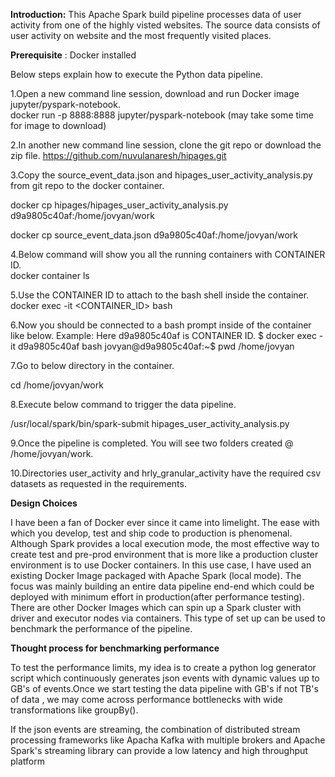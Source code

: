 **Introduction:**
This Apache Spark build pipeline processes data of user activity from one of the highly visted websites. The source data consists of user activity on website and the most frequently visited places. 

**Prerequisite** : 
Docker installed

Below steps explain how to execute the Python data pipeline.  

1.Open a new command line session, download and run Docker image jupyter/pyspark-notebook.  
docker run -p 8888:8888 jupyter/pyspark-notebook (may take some time for image to download)

2.In another new command line session, clone the git repo or download the zip file. 
https://github.com/nuvulanaresh/hipages.git

3.Copy the source_event_data.json and hipages_user_activity_analysis.py from git repo to the docker container. 

docker cp hipages/hipages_user_activity_analysis.py d9a9805c40af:/home/jovyan/work

docker cp source_event_data.json d9a9805c40af:/home/jovyan/work

4.Below command will show you all the running containers with CONTAINER ID.  
docker container ls
 
5.Use the CONTAINER ID to attach to the bash shell inside the container. 
docker exec -it <CONTAINER_ID> bash

6.Now you should be connected to a bash prompt inside of the container like below. 
Example: Here d9a9805c40af is CONTAINER ID. 
$ docker exec -it d9a9805c40af bash
jovyan@d9a9805c40af:~$ pwd
/home/jovyan

7.Go to below directory in the container. 

cd /home/jovyan/work

8.Execute below command to trigger the data pipeline. 

/usr/local/spark/bin/spark-submit hipages_user_activity_analysis.py

9.Once the pipeline is completed. You will see two folders created @ /home/jovyan/work. 

10.Directories user_activity and hrly_granular_activity have the required csv datasets as requested in the requirements. 

**Design Choices**

I have been a fan of Docker ever since it came into limelight. The ease with which you develop, test and ship code to production is phenomenal. 
Although Spark provides a local execution mode, the most effective way to create test and pre-prod environment that is more like a production cluster environment is to use Docker containers. 
In this use case, I have used an existing Docker Image packaged with Apache Spark (local mode). The focus was mainly building an entire data pipeline end-end which could be deployed with minimum effort in production(after performance testing). There are other Docker Images which can spin up a Spark cluster with driver and executor nodes via containers. This type of set up can be used to benchmark the performance of the pipeline. 

**Thought process for benchmarking performance**

To test the performance limits, my idea is to create a python log generator script which continuously generates json events with dynamic values up to GB's of events.Once we start testing the data pipeline with GB's if not TB's of data , we may come across performance bottlenecks with wide transformations like groupBy().

If the json events are streaming, the combination of distributed stream processing frameworks like Apacha Kafka with multiple brokers and Apache Spark's streaming library can provide a low latency and high throughput platform

